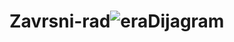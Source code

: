 # Zavrsni-rad![eraDijagram](https://user-images.githubusercontent.com/59015187/133929241-55e3fa47-f13b-47ff-bed9-9586ff4527db.png)
